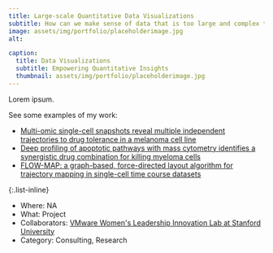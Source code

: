 ```yaml
---
title: Large-scale Quantitative Data Visualizations
subtitle: How can we make sense of data that is too large and complex to see?
image: assets/img/portfolio/placeholderimage.jpg
alt: 

caption:
  title: Data Visualizations
  subtitle: Empowering Quantitative Insights
  thumbnail: assets/img/portfolio/placeholderimage.jpg
---
```

Lorem ipsum.

See some examples of my work:
* [Multi-omic single-cell snapshots reveal multiple independent trajectories to drug tolerance in a melanoma cell line](https://www.nature.com/articles/s41467-020-15956-9)
* [Deep profiling of apoptotic pathways with mass cytometry identifies a synergistic drug combination for killing myeloma cells](https://www.nature.com/articles/s41418-020-0498-z)
* [FLOW-MAP: a graph-based, force-directed layout algorithm for trajectory mapping in single-cell time course datasets](https://www.nature.com/articles/s41596-019-0246-3)

{:.list-inline}
- Where: NA
- What: Project
- Collaborators: [VMware Women's Leadership Innovation Lab at Stanford University](https://womensleadership.stanford.edu/)
- Category: Consulting, Research

